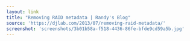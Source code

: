 ```yaml
---
layout: link
title: "Removing RAID metadata | Randy's Blog"
source: 'https://djlab.com/2013/07/removing-raid-metadata/'
screenshot: 'screenshots/3b01b58a-f518-4436-86fe-bfde9cd59a5b.jpg'
---
```


